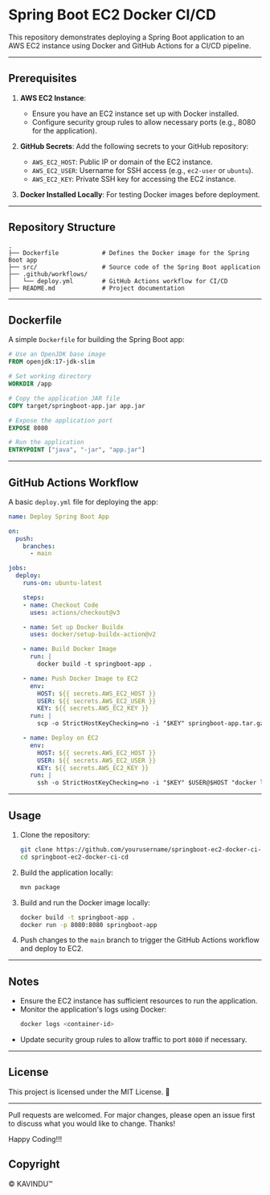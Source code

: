 # Spring Boot EC2 Docker CI/CD

This repository demonstrates deploying a Spring Boot application to an AWS EC2 instance using Docker and GitHub Actions for a CI/CD pipeline.

---

## Prerequisites

1. **AWS EC2 Instance**:
   - Ensure you have an EC2 instance set up with Docker installed.
   - Configure security group rules to allow necessary ports (e.g., 8080 for the application).

2. **GitHub Secrets**:
   Add the following secrets to your GitHub repository:
   - `AWS_EC2_HOST`: Public IP or domain of the EC2 instance.
   - `AWS_EC2_USER`: Username for SSH access (e.g., `ec2-user` or `ubuntu`).
   - `AWS_EC2_KEY`: Private SSH key for accessing the EC2 instance.

3. **Docker Installed Locally**: For testing Docker images before deployment.

---

## Repository Structure

```plaintext
.
├── Dockerfile            # Defines the Docker image for the Spring Boot app
├── src/                  # Source code of the Spring Boot application
├── .github/workflows/
│   └── deploy.yml        # GitHub Actions workflow for CI/CD
├── README.md             # Project documentation
```

---

## Dockerfile

A simple `Dockerfile` for building the Spring Boot app:

```dockerfile
# Use an OpenJDK base image
FROM openjdk:17-jdk-slim

# Set working directory
WORKDIR /app

# Copy the application JAR file
COPY target/springboot-app.jar app.jar

# Expose the application port
EXPOSE 8080

# Run the application
ENTRYPOINT ["java", "-jar", "app.jar"]
```

---

## GitHub Actions Workflow

A basic `deploy.yml` file for deploying the app:

```yaml
name: Deploy Spring Boot App

on:
  push:
    branches:
      - main

jobs:
  deploy:
    runs-on: ubuntu-latest

    steps:
    - name: Checkout Code
      uses: actions/checkout@v3

    - name: Set up Docker Buildx
      uses: docker/setup-buildx-action@v2

    - name: Build Docker Image
      run: |
        docker build -t springboot-app .

    - name: Push Docker Image to EC2
      env:
        HOST: ${{ secrets.AWS_EC2_HOST }}
        USER: ${{ secrets.AWS_EC2_USER }}
        KEY: ${{ secrets.AWS_EC2_KEY }}
      run: |
        scp -o StrictHostKeyChecking=no -i "$KEY" springboot-app.tar.gz $USER@$HOST:/home/$USER/

    - name: Deploy on EC2
      env:
        HOST: ${{ secrets.AWS_EC2_HOST }}
        USER: ${{ secrets.AWS_EC2_USER }}
        KEY: ${{ secrets.AWS_EC2_KEY }}
      run: |
        ssh -o StrictHostKeyChecking=no -i "$KEY" $USER@$HOST "docker load < springboot-app.tar.gz && docker run -d -p 8080:8080 springboot-app"
```

---

## Usage

1. Clone the repository:
   ```bash
   git clone https://github.com/yourusername/springboot-ec2-docker-ci-cd.git
   cd springboot-ec2-docker-ci-cd
   ```

2. Build the application locally:
   ```bash
   mvn package
   ```

3. Build and run the Docker image locally:
   ```bash
   docker build -t springboot-app .
   docker run -p 8080:8080 springboot-app
   ```

4. Push changes to the `main` branch to trigger the GitHub Actions workflow and deploy to EC2.

---

## Notes

- Ensure the EC2 instance has sufficient resources to run the application.
- Monitor the application's logs using Docker:
  ```bash
  docker logs <container-id>
  ```
- Update security group rules to allow traffic to port `8080` if necessary.

---

## License

This project is licensed under the MIT License. 🤭

---

Pull requests are welcomed. For major changes, please open an issue first to discuss what you would like to change. Thanks!

Happy Coding!!!

## Copyright
© KAVINDU™

